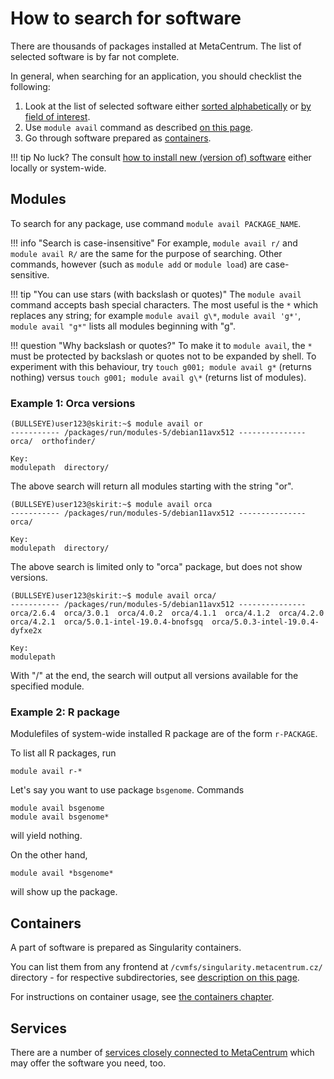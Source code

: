 # How to search for software

There are thousands of packages installed at MetaCentrum. The list of selected software is by far not complete.

In general, when searching for an application, you should checklist the following:

1. Look at the list of selected software either [sorted alphabetically](../../software/alphabet/) or [by field of interest](../../software/sw-list/amber).
2. Use `module avail` command as described [on this page](#modules).
3. Go through software prepared as [containers](#containers).

!!! tip 
    No luck? The consult [how to install new (version of) software](../../software/install-software) either locally or system-wide.

## Modules

To search for any package, use command `module avail PACKAGE_NAME`.

!!! info "Search is case-insensitive"
    For example, `module avail r/` and `module avail R/` are the same for the purpose of searching. Other commands, however (such as `module add` or `module load`) are case-sensitive.

!!! tip "You can use stars (with backslash or quotes)"
    The `module avail` command accepts bash special characters. The most useful is the `*` which replaces any string; for example `module avail g\*`, `module avail 'g*'`, `module avail "g*"` lists all modules beginning with "g".

!!! question "Why backslash or quotes?"
    To make it to `module avail`, the `*` must be protected by backslash or quotes not to be expanded by shell. To experiment with this behaviour, try `touch g001; module avail g*` (returns nothing) versus `touch g001; module avail g\*` (returns list of modules).

### Example 1: Orca versions

```
(BULLSEYE)user123@skirit:~$ module avail or
----------- /packages/run/modules-5/debian11avx512 ---------------
orca/  orthofinder/  

Key:
modulepath  directory/ 
```
The above search will return all modules starting with the string "or".

```
(BULLSEYE)user123@skirit:~$ module avail orca
----------- /packages/run/modules-5/debian11avx512 ---------------
orca/  

Key:
modulepath  directory/  
```
The above search is limited only to "orca" package, but does not show versions.

```
(BULLSEYE)user123@skirit:~$ module avail orca/
----------- /packages/run/modules-5/debian11avx512 ---------------
orca/2.6.4  orca/3.0.1  orca/4.0.2  orca/4.1.1  orca/4.1.2  orca/4.2.0  orca/4.2.1  orca/5.0.1-intel-19.0.4-bnofsgq  orca/5.0.3-intel-19.0.4-dyfxe2x  

Key:
modulepath  
```
With "/" at the end, the search will output all versions available for the specified module.

### Example 2: R package

Modulefiles of system-wide installed R package are of the form `r-PACKAGE`.

To list all R packages, run

    module avail r-*

Let's say you want to use package `bsgenome`. Commands

    module avail bsgenome
    module avail bsgenome*

will yield nothing.

On the other hand,

    module avail *bsgenome*

will show up the package.

## Containers

A part of software is prepared as Singularity containers.

You can list them from any frontend at `/cvmfs/singularity.metacentrum.cz/` directory - for respective subdirectories, see [description on this page](../../software/containers/#pre-built-singularity-images).

For instructions on container usage, see [the containers chapter](../../software/containers).

## Services

There are a number of [services closely connected to MetaCentrum](../../related/galaxy) which may offer the software you need, too.

